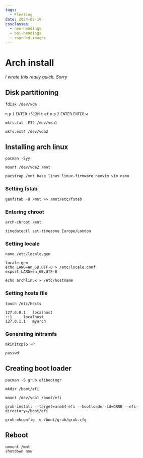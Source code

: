 ```yaml
---
tags:
  - Fleeting
date: 2024-08-19
cssclasses:
  - neo-headings
  - bai-headings
  - rounded-images
---
```

# Arch install
*I wrote this really quick. Sorry*
## Disk partitioning
```
fdisk /dev/vda
```

`n` `p` `1` `ENTER` `+512M`
`t` `ef`
`n` `p` `2` `ENTER` `ENTER`
`w`

```
mkfs.fat -F32 /dev/vda1
```

```
mkfs.ext4 /dev/vda2
```

## Installing arch linux

```
pacman -Syy
```

```
mount /dev/vda2 /mnt
```

```
pacstrap /mnt base linux linux-firmware neovim vim nano
```
### Setting fstab
```
genfstab -U /mnt >> /mnt/etc/fstab
```
### Entering chroot
```
arch-chroot /mnt
```

```
timedatectl set-timezone Europe/London
```
### Setting locale
```
nano /etc/locale.gen
```

```
locale-gen
echo LANG=en_GB.UTF-8 > /etc/locale.conf
export LANG=en_GB.UTF-8
```

```
echo archlinux > /etc/hostname
```
### Setting hosts file
```
touch /etc/hosts
```

```
127.0.0.1	localhost
::1		localhost
127.0.1.1	myarch
```
### Generating initramfs
```
mkinitcpio -P
```

```
passwd
```
## Creating boot loader
```
pacman -S grub efibootmgr
```

```
mkdir /boot/efi
```

```
mount /dev/vda1 /boot/efi
```

```
grub-install --target=arm64-efi --bootloader-id=GRUB --efi-directory=/boot/efi
```

```
grub-mkconfig -o /boot/grub/grub.cfg
```
## Reboot
```
umount /mnt
shutdown now
```